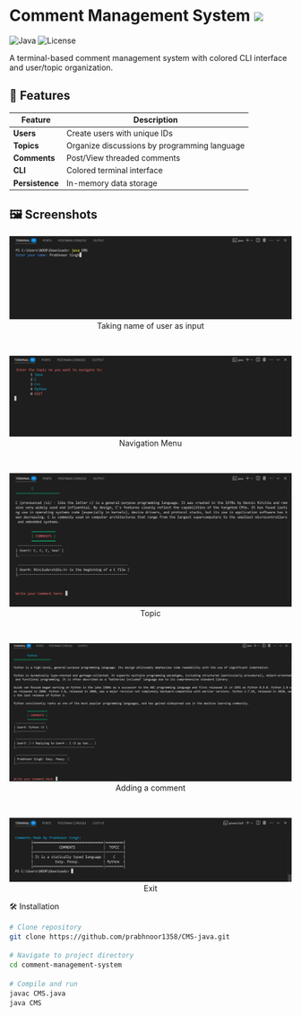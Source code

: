 # Comment Management System <img src="https://cdn-icons-png.flaticon.com/512/226/226777.png" width="40">

![Java](https://img.shields.io/badge/Java-17-%23ED8B00?logo=java&logoColor=white)
![License](https://img.shields.io/badge/License-MIT-blue)

A terminal-based comment management system with colored CLI interface and user/topic organization.

## 🚀 Features
| Feature        | Description                                   |
|----------------|-----------------------------------------------|
| **Users**      | Create users with unique IDs                  |
| **Topics**     | Organize discussions by programming language |
| **Comments**   | Post/View threaded comments                  |
| **CLI**        | Colored terminal interface                   |
| **Persistence**| In-memory data storage                       |

## 🖼️ Screenshots

<p align="center">
  <img src="https://raw.githubusercontent.com/prabhnoor25/CMS-java/refs/heads/main/ScreenShots/1.png">
  <span>Taking name of user as input</span>
</p>
<br>
<p align="center">
  <img src="https://raw.githubusercontent.com/prabhnoor25/CMS-java/refs/heads/main/ScreenShots/2.png">
  <span>Navigation Menu</span>
</p>
<br>
<p align="center">
  <img src="https://raw.githubusercontent.com/prabhnoor25/CMS-java/refs/heads/main/ScreenShots/3.png">
  <span>Topic</span>
</p>
<br>
<p align="center">
  <img src="https://raw.githubusercontent.com/prabhnoor25/CMS-java/refs/heads/main/ScreenShots/4.png">
  <span>Adding a comment</span>
</p>
<br>
<p align="center">
  <img src="https://raw.githubusercontent.com/prabhnoor25/CMS-java/refs/heads/main/ScreenShots/5.png">
  <span>Exit</span>
</p

## 🛠️ Installation
```bash
# Clone repository
git clone https://github.com/prabhnoor1358/CMS-java.git

# Navigate to project directory
cd comment-management-system

# Compile and run
javac CMS.java
java CMS
